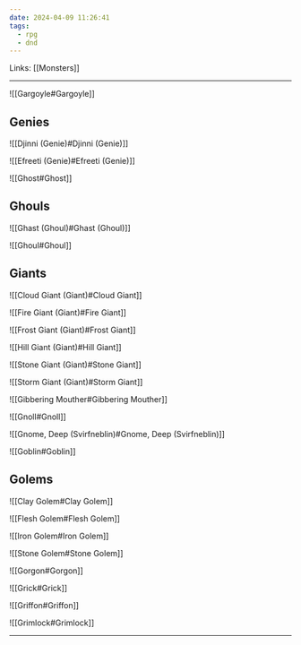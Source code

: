 ```yaml
---
date: 2024-04-09 11:26:41
tags:
  - rpg
  - dnd
---
```

Links: [[Monsters]]

---

![[Gargoyle#Gargoyle]]

## Genies

![[Djinni (Genie)#Djinni (Genie)]]

![[Efreeti (Genie)#Efreeti (Genie)]]

![[Ghost#Ghost]]

## Ghouls

![[Ghast (Ghoul)#Ghast (Ghoul)]]

![[Ghoul#Ghoul]]

## Giants

![[Cloud Giant (Giant)#Cloud Giant]]

![[Fire Giant (Giant)#Fire Giant]]

![[Frost Giant (Giant)#Frost Giant]]

![[Hill Giant (Giant)#Hill Giant]]

![[Stone Giant (Giant)#Stone Giant]]

![[Storm Giant (Giant)#Storm Giant]]

![[Gibbering Mouther#Gibbering Mouther]]

![[Gnoll#Gnoll]]

![[Gnome, Deep (Svirfneblin)#Gnome, Deep (Svirfneblin)]]

![[Goblin#Goblin]]

## Golems

![[Clay Golem#Clay Golem]]

![[Flesh Golem#Flesh Golem]]

![[Iron Golem#Iron Golem]]

![[Stone Golem#Stone Golem]]

![[Gorgon#Gorgon]]

![[Grick#Grick]]

![[Griffon#Griffon]]

![[Grimlock#Grimlock]]

---